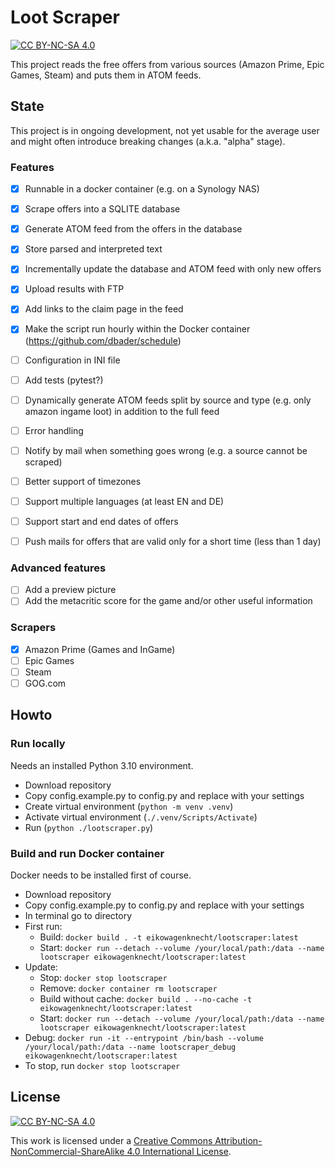 # Loot Scraper

[![CC BY-NC-SA 4.0][cc-by-nc-sa-shield]][cc-by-nc-sa]

This project reads the free offers from various sources (Amazon Prime, Epic Games, Steam) and puts them in ATOM feeds.

## State

This project is in ongoing development, not yet usable for the average user and might often introduce breaking changes (a.k.a. "alpha" stage).

### Features

- [x] Runnable in a docker container (e.g. on a Synology NAS)
- [x] Scrape offers into a SQLITE database
- [x] Generate ATOM feed from the offers in the database
- [x] Store parsed and interpreted text
- [x] Incrementally update the database and ATOM feed with only new offers
- [x] Upload results with FTP
- [x] Add links to the claim page in the feed
- [x] Make the script run hourly within the Docker container (<https://github.com/dbader/schedule>)
- [ ] Configuration in INI file
- [ ] Add tests (pytest?)

- [ ] Dynamically generate ATOM feeds split by source and type (e.g. only amazon ingame loot) in addition to the full feed
- [ ] Error handling
- [ ] Notify by mail when something goes wrong (e.g. a source cannot be scraped)
- [ ] Better support of timezones
- [ ] Support multiple languages (at least EN and DE)
- [ ] Support start and end dates of offers
- [ ] Push mails for offers that are valid only for a short time (less than 1 day)

### Advanced features

- [ ] Add a preview picture
- [ ] Add the metacritic score for the game and/or other useful information

### Scrapers

- [x] Amazon Prime (Games and InGame)
- [ ] Epic Games
- [ ] Steam
- [ ] GOG.com

## Howto

### Run locally

Needs an installed Python 3.10 environment.

- Download repository
- Copy config.example.py to config.py and replace with your settings
- Create virtual environment (`python -m venv .venv`)
- Activate virtual environment (`./.venv/Scripts/Activate`)
- Run (`python ./lootscraper.py`)

### Build and run Docker container

Docker needs to be installed first of course.

- Download repository
- Copy config.example.py to config.py and replace with your settings
- In terminal go to directory
- First run:
  - Build: `docker build . -t eikowagenknecht/lootscraper:latest`
  - Start: `docker run --detach --volume /your/local/path:/data --name lootscraper eikowagenknecht/lootscraper:latest`
- Update:
  - Stop: `docker stop lootscraper`
  - Remove: `docker container rm lootscraper`
  - Build without cache: `docker build . --no-cache -t eikowagenknecht/lootscraper:latest`
  - Start: `docker run --detach --volume /your/local/path:/data --name lootscraper eikowagenknecht/lootscraper:latest`
- Debug: `docker run -it --entrypoint /bin/bash --volume /your/local/path:/data --name lootscraper_debug eikowagenknecht/lootscraper:latest`
- To stop, run `docker stop lootscraper`

## License

[![CC BY-NC-SA 4.0][cc-by-nc-sa-image]][cc-by-nc-sa]

This work is licensed under a
[Creative Commons Attribution-NonCommercial-ShareAlike 4.0 International License][cc-by-nc-sa].

[cc-by-nc-sa]: http://creativecommons.org/licenses/by-nc-sa/4.0/
[cc-by-nc-sa-image]: https://licensebuttons.net/l/by-nc-sa/4.0/88x31.png
[cc-by-nc-sa-shield]: https://img.shields.io/badge/License-CC%20BY--NC--SA%204.0-lightgrey.svg
